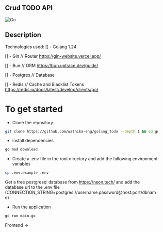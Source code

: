 ## Crud TODO API
![Go](https://img.shields.io/badge/Go-1.24-blue)
## Description
Technologies used:
[] - Golang 1.24

[] - Gin // Router https://gin-website.vercel.app/

[] - Bun // ORM https://bun.uptrace.dev/guide/

[] - Postgres // Database

[] - Redis // Cache and Blacklist Tokens https://redis.io/docs/latest/develop/clients/go/
<!-- [] - Docker
[] - Docker Compose -->

# To get started
- Clone the repository
```bash
git clone https://github.com/wathika-eng/golang_todo --depth 1 && cd golang_todo 
```

- Install dependencies
```bash
go mod download
```
- Create a .env file in the root directory and add the following environment variables
```bash
cp .env.example .env
```
Get a free postgresql database from https://neon.tech/ and add the database url to the .env file (CONNECTION_STRING=postgres://username:password@host:port/dbname)

- Run the application
```bash
go run main.go
```

Frontend => 